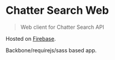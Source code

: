 # Chatter Search Web

> Web client for Chatter Search API

Hosted on [Firebase](https://chatter-search.firebaseapp.com/).

Backbone/requirejs/sass based app.
